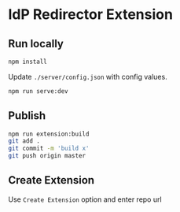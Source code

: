 # IdP Redirector Extension

## Run locally

```bash
npm install
```

Update `./server/config.json` with config values.

```bash
npm run serve:dev
```

## Publish

```bash
npm run extension:build
git add .
git commit -m 'build x'
git push origin master
```

## Create Extension

Use `Create Extension` option and enter repo url

